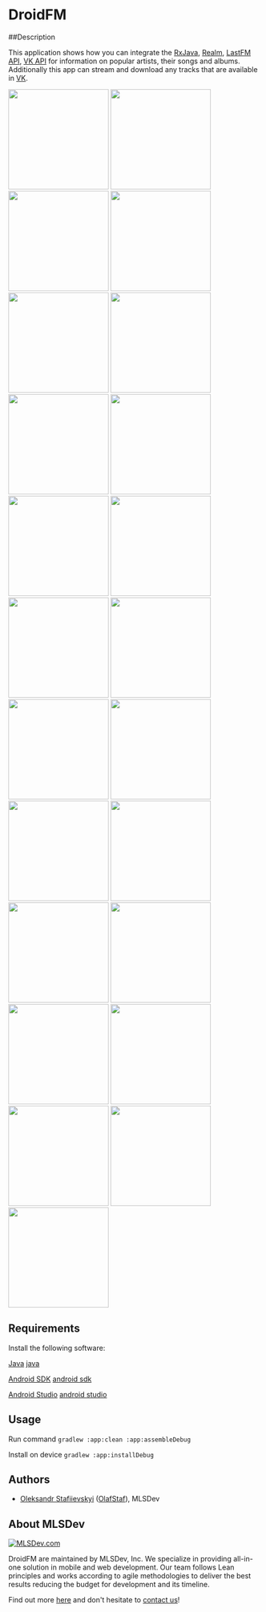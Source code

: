 # DroidFM

##Description

This application shows how you can integrate the [RxJava], [Realm], [LastFM API], [VK API] 
for information on popular artists, their songs and albums.
Additionally this app can stream and download any tracks that are available in [VK].

<img src="/screen/S1.jpg" width="200">
<img src="/screen/S222.jpg" width="200">
<img src="/screen/S3.jpg" width="200">
<img src="/screen/S4.jpg" width="200">
<img src="/screen/S5.jpg" width="200">
<img src="/screen/S6.jpg" width="200">
<img src="/screen/S7.jpg" width="200">
<img src="/screen/S8.jpg" width="200">
<img src="/screen/S9.jpg" width="200">
<img src="/screen/S11.jpg" width="200">
<img src="/screen/S12.jpg" width="200">
<img src="/screen/S13.jpg" width="200">
<img src="/screen/S14.jpg" width="200">
<img src="/screen/S15.jpg" width="200">
<img src="/screen/S16.jpg" width="200">
<img src="/screen/S17.jpg" width="200">
<img src="/screen/S18.jpg" width="200">
<img src="/screen/S19.jpg" width="200">
<img src="/screen/S20.jpg" width="200">
<img src="/screen/S21.jpg" width="200">
<img src="/screen/S22.jpg" width="200">
<img src="/screen/S23.jpg" width="200">
<img src="/screen/S24.jpg" width="200">

## Requirements
Install the following software:

[Java] [java]

[Android SDK] [android sdk]

[Android Studio] [android studio]

## Usage

Run command 
	`gradlew :app:clean :app:assembleDebug`

Install on device 
  `gradlew :app:installDebug`
  
## Authors
* [Oleksandr Stafiievskyi](mailto:stafiiyevskyi@mlsdev.com) ([OlafStaf][github-OlafStaf]), MLSDev 

## About MLSDev

[<img src="https://cloud.githubusercontent.com/assets/1778155/11761239/ccfddf60-a0c2-11e5-8f2a-8573029ab09d.png" alt="MLSDev.com">][mlsdev]

DroidFM are maintained by MLSDev, Inc. We specialize in providing all-in-one solution in mobile and web development. Our team follows Lean principles and works according to agile methodologies to deliver the best results reducing the budget for development and its timeline. 

Find out more [here][mlsdev] and don't hesitate to [contact us][contact]!

[mlsdev]: http://mlsdev.com
[contact]: http://mlsdev.com/contact_us
[android studio]: https://developer.android.com/intl/ru/sdk/index.html
[java]: http://www.oracle.com/technetwork/java/javase/downloads/jre7-downloads-1880261.html
[android sdk]: https://developer.android.com/intl/ru/sdk/index.html
[github-OlafStaf]: https://github.com/OlafStaf
[RxJava]:https://github.com/ReactiveX/RxJava
[Realm]:https://realm.io/
[LastFM API]:http://www.last.fm/api
[VK API]:https://vk.com/dev/main
[VK]:https://vk.com/

